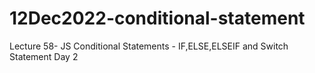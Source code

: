 # 12Dec2022-conditional-statement
Lecture 58- JS Conditional Statements - IF,ELSE,ELSEIF and Switch Statement Day 2
